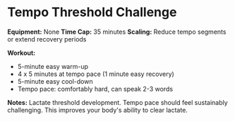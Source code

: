 # Tempo Threshold Challenge

**Equipment:** None
**Time Cap:** 35 minutes
**Scaling:** Reduce tempo segments or extend recovery periods

**Workout:**
- 5-minute easy warm-up
- 4 x 5 minutes at tempo pace (1 minute easy recovery)
- 5-minute easy cool-down
- Tempo pace: comfortably hard, can speak 2-3 words

**Notes:**
Lactate threshold development. Tempo pace should feel sustainably challenging. This improves your body's ability to clear lactate.
